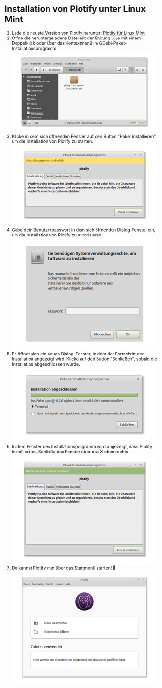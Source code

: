 # Installation von Plotify unter Linux Mint

1. Lade die neuste Version von Plotify herunter: [Plotify für Linux Mint](https://github.com/plotify/plotify/releases/download/v0.2.0-alpha.4/plotify-0.2.0-alpha.4-linux-amd64.deb)
2. Öffne die heruntergeladene Datei mit der Endung `.deb` mit einem Doppelklick oder über das Kontextmenü im GDebi-Paket-Installationsprogramm.<br />![](open-deb.png)
3. Klicke in dem sich öffnenden Fenster auf den Button "Paket installieren", um die Installation von Plotify zu starten.<br />![](installation.png)
4. Gebe dein Benutzerpasswort in dem sich öffnenden Dialog-Fenster ein, um die Installation von Plotify zu autorisieren.<br />![](password.png)
5. Es öffnet sich ein neues Dialog-Fenster, in dem der Fortschritt der Installation angezeigt wird. Klicke auf den Button "Schließen", sobald die Installation abgeschlossen wurde.<br />![](installed-1.png)
6. In dem Fenster des Installationsprogramm wird angezeigt, dass Plotify installiert ist. Schließe das Fenster über das X oben rechts.<br />![](installed-2.png)
7. Du kannst Plotify nun über das Startmenü starten! :tada:<br />![](started.png)
